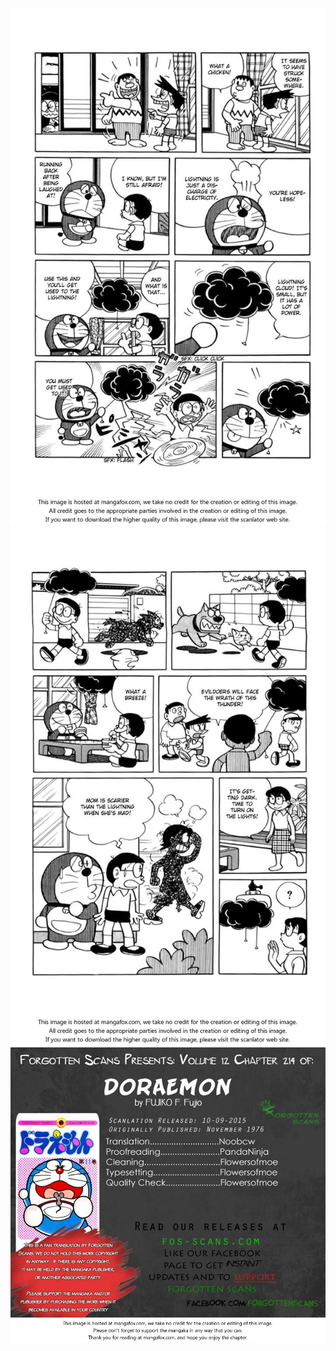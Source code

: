 ![GitHub Logo](Lightning_Cloud/2.jpg)
![GitHub Logo](Lightning_Cloud/4.jpg)
![GitHub Logo](Lightning_Cloud/6.jpg)
